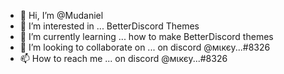 - 👋 Hi, I’m @Mudaniel
- 👀 I’m interested in ... BetterDiscord Themes
- 🌱 I’m currently learning ... how to make BetterDiscord themes
- 💞️ I’m looking to collaborate on ... on discord @мιкєу...#8326
- 📫 How to reach me ... on discord @мιкєу...#8326
